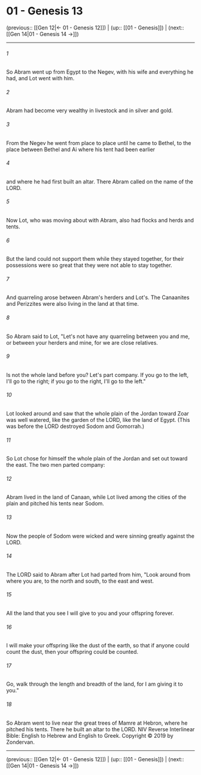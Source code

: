 # 01 - Genesis 13

(previous:: [[Gen 12|← 01 - Genesis 12]]) | (up:: [[01 - Genesis]]) | (next:: [[Gen 14|01 - Genesis 14 →]])

***


###### 1 
So Abram went up from Egypt to the Negev, with his wife and everything he had, and Lot went with him. 

###### 2 
Abram had become very wealthy in livestock and in silver and gold. 

###### 3 
From the Negev he went from place to place until he came to Bethel, to the place between Bethel and Ai where his tent had been earlier 

###### 4 
and where he had first built an altar. There Abram called on the name of the LORD. 

###### 5 
Now Lot, who was moving about with Abram, also had flocks and herds and tents. 

###### 6 
But the land could not support them while they stayed together, for their possessions were so great that they were not able to stay together. 

###### 7 
And quarreling arose between Abram's herders and Lot's. The Canaanites and Perizzites were also living in the land at that time. 

###### 8 
So Abram said to Lot, "Let's not have any quarreling between you and me, or between your herders and mine, for we are close relatives. 

###### 9 
Is not the whole land before you? Let's part company. If you go to the left, I'll go to the right; if you go to the right, I'll go to the left." 

###### 10 
Lot looked around and saw that the whole plain of the Jordan toward Zoar was well watered, like the garden of the LORD, like the land of Egypt. (This was before the LORD destroyed Sodom and Gomorrah.) 

###### 11 
So Lot chose for himself the whole plain of the Jordan and set out toward the east. The two men parted company: 

###### 12 
Abram lived in the land of Canaan, while Lot lived among the cities of the plain and pitched his tents near Sodom. 

###### 13 
Now the people of Sodom were wicked and were sinning greatly against the LORD. 

###### 14 
The LORD said to Abram after Lot had parted from him, "Look around from where you are, to the north and south, to the east and west. 

###### 15 
All the land that you see I will give to you and your offspring forever. 

###### 16 
I will make your offspring like the dust of the earth, so that if anyone could count the dust, then your offspring could be counted. 

###### 17 
Go, walk through the length and breadth of the land, for I am giving it to you." 

###### 18 
So Abram went to live near the great trees of Mamre at Hebron, where he pitched his tents. There he built an altar to the LORD. NIV Reverse Interlinear Bible: English to Hebrew and English to Greek. Copyright © 2019 by Zondervan.

***

(previous:: [[Gen 12|← 01 - Genesis 12]]) | (up:: [[01 - Genesis]]) | (next:: [[Gen 14|01 - Genesis 14 →]])
